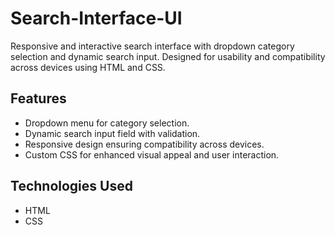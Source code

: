 # Search-Interface-UI
Responsive and interactive search interface with dropdown category selection and dynamic search input. Designed for usability and compatibility across devices using HTML and CSS.

## Features

- Dropdown menu for category selection.
- Dynamic search input field with validation.
- Responsive design ensuring compatibility across devices.
- Custom CSS for enhanced visual appeal and user interaction.
  
## Technologies Used

- HTML
- CSS
